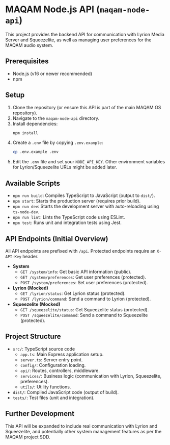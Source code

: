 # MAQAM Node.js API (`maqam-node-api`)

This project provides the backend API for communication with Lyrion Media Server and Squeezelite, as well as managing user preferences for the MAQAM audio system.

## Prerequisites

*   Node.js (v16 or newer recommended)
*   npm

## Setup

1.  Clone the repository (or ensure this API is part of the main MAQAM OS repository).
2.  Navigate to the `maqam-node-api` directory.
3.  Install dependencies:
    ```bash
    npm install
    ```
4.  Create a `.env` file by copying `.env.example`:
    ```bash
    cp .env.example .env
    ```
5.  Edit the `.env` file and set your `NODE_API_KEY`. Other environment variables for Lyrion/Squeezelite URLs might be added later.

## Available Scripts

*   `npm run build`: Compiles TypeScript to JavaScript (output to `dist/`).
*   `npm start`: Starts the production server (requires prior build).
*   `npm run dev`: Starts the development server with auto-reloading using `ts-node-dev`.
*   `npm run lint`: Lints the TypeScript code using ESLint.
*   `npm test`: Runs unit and integration tests using Jest.

## API Endpoints (Initial Overview)

All API endpoints are prefixed with `/api`. Protected endpoints require an `X-API-Key` header.

*   **System**
    *   `GET /system/info`: Get basic API information (public).
    *   `GET /system/preferences`: Get user preferences (protected).
    *   `POST /system/preferences`: Set user preferences (protected).
*   **Lyrion (Mocked)**
    *   `GET /lyrion/status`: Get Lyrion status (protected).
    *   `POST /lyrion/command`: Send a command to Lyrion (protected).
*   **Squeezelite (Mocked)**
    *   `GET /squeezelite/status`: Get Squeezelite status (protected).
    *   `POST /squeezelite/command`: Send a command to Squeezelite (protected).

## Project Structure

*   `src/`: TypeScript source code
    *   `app.ts`: Main Express application setup.
    *   `server.ts`: Server entry point.
    *   `config/`: Configuration loading.
    *   `api/`: Routes, controllers, middleware.
    *   `services/`: Business logic (communication with Lyrion, Squeezelite, preferences).
    *   `utils/`: Utility functions.
*   `dist/`: Compiled JavaScript code (output of build).
*   `tests/`: Test files (unit and integration).

## Further Development

This API will be expanded to include real communication with Lyrion and Squeezelite, and potentially other system management features as per the MAQAM project SDD.
